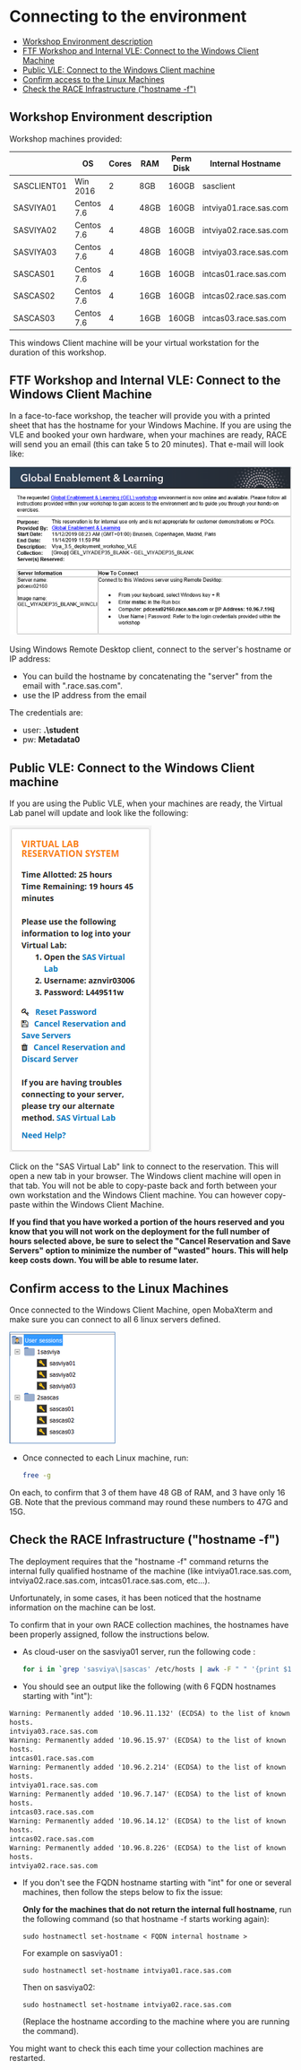 # Connecting to the environment

* [Workshop Environment description](#workshop-environment-description)
* [FTF Workshop and Internal VLE: Connect to the Windows Client Machine](#ftf-workshop-and-internal-vle-connect-to-the-windows-client-machine)
* [Public VLE: Connect to the Windows Client machine](#public-vle-connect-to-the-windows-client-machine)
* [Confirm access to the Linux Machines](#confirm-access-to-the-linux-machines)
* [Check the RACE Infrastructure ("hostname -f")](#check-the-race-infrastructure-%22hostname--f%22)

## Workshop Environment description

Workshop machines provided:

|             | OS         | Cores | RAM  | Perm Disk | Internal Hostname      |
|-------------|------------|-------|------|-----------|------------------------|
| SASCLIENT01 | Win 2016   | 2     | 8GB  | 160GB     | sasclient              |
| SASVIYA01   | Centos 7.6 | 4     | 48GB | 160GB     | intviya01.race.sas.com |
| SASVIYA02   | Centos 7.6 | 4     | 48GB | 160GB     | intviya02.race.sas.com |
| SASVIYA03   | Centos 7.6 | 4     | 48GB | 160GB     | intviya03.race.sas.com |
| SASCAS01    | Centos 7.6 | 4     | 16GB | 160GB     | intcas01.race.sas.com  |
| SASCAS02    | Centos 7.6 | 4     | 16GB | 160GB     | intcas02.race.sas.com  |
| SASCAS03    | Centos 7.6 | 4     | 16GB | 160GB     | intcas03.race.sas.com  |

This windows Client machine will be your virtual workstation for the duration of this workshop.

## FTF Workshop and Internal VLE: Connect to the Windows Client Machine

In a face-to-face workshop, the teacher will provide you with a printed sheet that has the hostname for your Windows Machine.
If you are using the VLE and booked your own hardware, when your machines are ready, RACE will send you an email (this can take 5 to 20 minutes). That e-mail will look like:

![Your Server is Ready](img/2019-11-12-09-12-33.png)

Using Windows Remote Desktop client, connect to the server's hostname or IP address:

* You can build the hostname by concatenating the "server" from the email with ".race.sas.com".
* use the IP address from the email

The credentials are:

* user: **.\student**
* pw: **Metadata0**

## Public VLE: Connect to the Windows Client machine

If you are using the Public VLE, when your machines are ready, the Virtual Lab panel will update and look like the following:

![Virtual Lab reservation](img/2019-10-17-12-50-45.png)

Click on the "SAS Virtual Lab" link to connect to the reservation.  This will open a new tab in your browser.  The Windows client machine will open in that tab.
You will not be able to copy-paste back and forth between your own workstation and the Windows Client machine. You can however copy-paste within the Windows Client Machine.

**If you find that you have worked a portion of the hours reserved and you know that you will not work on the deployment for the full number of hours selected above, be sure to select the "Cancel Reservation and Save Servers" option to minimize the number of "wasted" hours.  This will help keep costs down.  You will be able to resume later.**

## Confirm access to the Linux Machines

Once connected to the Windows Client Machine, open MobaXterm and make sure you can connect to all 6 linux servers defined.

![User sessions](img/2019-10-17-12-53-03.png)

* Once connected to each Linux machine, run:

    ```sh
    free -g
    ```

On each, to confirm that 3 of them have 48 GB of RAM, and 3 have only 16 GB.
Note that the previous command may round these numbers to 47G and 15G.

## Check the RACE Infrastructure ("hostname -f")

The deployment requires that the "hostname -f" command returns the internal fully qualified hostname of the machine (like intviya01.race.sas.com, intviya02.race.sas.com, intcas01.race.sas.com, etc...).

Unfortunately, in some cases, it has been noticed that the hostname information on the machine can be lost.

To confirm that in your own RACE collection machines, the hostnames have been properly assigned, follow the instructions below.

* As cloud-user on the sasviya01 server, run the following code :

    ```bash
    for i in `grep 'sasviya\|sascas' /etc/hosts | awk -F " " '{print $1;}'`;do ssh -o "StrictHostKeyChecking=no" $i "hostname -f";done
    ```

* You should see an output like the following (with 6 FQDN hostnames starting with "int"):

```log
Warning: Permanently added '10.96.11.132' (ECDSA) to the list of known hosts.
intviya03.race.sas.com
Warning: Permanently added '10.96.15.97' (ECDSA) to the list of known hosts.
intcas01.race.sas.com
Warning: Permanently added '10.96.2.214' (ECDSA) to the list of known hosts.
intviya01.race.sas.com
Warning: Permanently added '10.96.7.147' (ECDSA) to the list of known hosts.
intcas03.race.sas.com
Warning: Permanently added '10.96.14.12' (ECDSA) to the list of known hosts.
intcas02.race.sas.com
Warning: Permanently added '10.96.8.226' (ECDSA) to the list of known hosts.
intviya02.race.sas.com
```

* If you don't see the FQDN hostname starting with "int" for one or several machines, then follow the steps below to fix the issue:

    **Only for the machines that do not return the internal full hostname**, run the following command (so that hostname -f starts working again):

    ```log
    sudo hostnamectl set-hostname < FQDN internal hostname >
    ```

    For example on sasviya01 :

    ```log
    sudo hostnamectl set-hostname intviya01.race.sas.com
    ```

    Then on sasviya02:

    ```log
    sudo hostnamectl set-hostname intviya02.race.sas.com
    ```

    (Replace the hostname according to the machine where you are running the command).

You might want to check this each time your collection machines are restarted.
